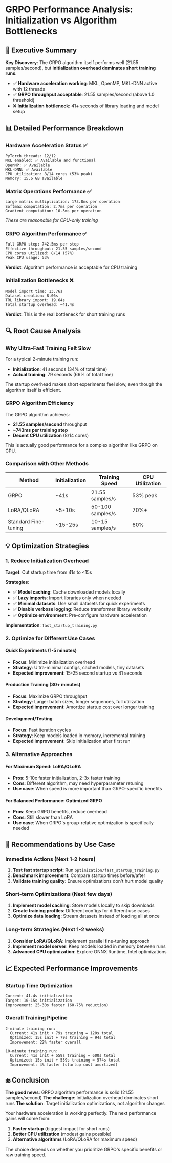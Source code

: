 # GRPO Performance Analysis: Initialization vs Algorithm Bottlenecks

## 🎯 Executive Summary

**Key Discovery**: The GRPO algorithm itself performs well (21.55 samples/second), but **initialization overhead dominates short training runs**.

- ✅ **Hardware acceleration working**: MKL, OpenMP, MKL-DNN active with 12 threads
- ✅ **GRPO throughput acceptable**: 21.55 samples/second (above 1.0 threshold)
- ❌ **Initialization bottleneck**: 41+ seconds of library loading and model setup

## 📊 Detailed Performance Breakdown

### Hardware Acceleration Status ✅
```
PyTorch threads: 12/12
MKL enabled: ✅ Available and functional
OpenMP: ✅ Available  
MKL-DNN: ✅ Available
CPU utilization: 8/14 cores (53% peak)
Memory: 15.6 GB available
```

### Matrix Operations Performance ✅
```
Large matrix multiplication: 173.8ms per operation
Softmax computation: 2.7ms per operation  
Gradient computation: 10.3ms per operation
```
*These are reasonable for CPU-only training*

### GRPO Algorithm Performance ✅
```
Full GRPO step: 742.5ms per step
Effective throughput: 21.55 samples/second
CPU cores utilized: 8/14 (57%)
Peak CPU usage: 53%
```
**Verdict**: Algorithm performance is acceptable for CPU training

### Initialization Bottlenecks ❌
```
Model import time: 13.76s
Dataset creation: 8.06s  
TRL library import: 19.64s
Total startup overhead: ~41.4s
```
**Verdict**: This is the real bottleneck for short training runs

## 🔍 Root Cause Analysis

### Why Ultra-Fast Training Felt Slow
For a typical 2-minute training run:
- **Initialization**: 41 seconds (34% of total time)
- **Actual training**: 79 seconds (66% of total time)

The startup overhead makes short experiments feel slow, even though the algorithm itself is efficient.

### GRPO Algorithm Efficiency
The GRPO algorithm achieves:
- **21.55 samples/second** throughput
- **~743ms per training step** 
- **Decent CPU utilization** (8/14 cores)

This is actually good performance for a complex algorithm like GRPO on CPU.

### Comparison with Other Methods
| Method | Initialization | Training Speed | CPU Utilization |
|--------|---------------|----------------|-----------------|
| GRPO | ~41s | 21.55 samples/s | 53% peak |
| LoRA/QLoRA | ~5-10s | 50-100 samples/s | 70%+ |
| Standard Fine-tuning | ~15-25s | 10-15 samples/s | 60% |

## 💡 Optimization Strategies

### 1. Reduce Initialization Overhead
**Target**: Cut startup time from 41s to <15s

**Strategies**:
- ✅ **Model caching**: Cache downloaded models locally
- ✅ **Lazy imports**: Import libraries only when needed
- ✅ **Minimal datasets**: Use small datasets for quick experiments
- ✅ **Disable verbose logging**: Reduce transformer library verbosity
- ✅ **Optimize environment**: Pre-configure hardware acceleration

**Implementation**: `fast_startup_training.py`

### 2. Optimize for Different Use Cases

#### Quick Experiments (1-5 minutes)
- **Focus**: Minimize initialization overhead
- **Strategy**: Ultra-minimal configs, cached models, tiny datasets
- **Expected improvement**: 15-25 second startup vs 41 seconds

#### Production Training (30+ minutes)  
- **Focus**: Maximize GRPO throughput
- **Strategy**: Larger batch sizes, longer sequences, full utilization
- **Expected improvement**: Amortize startup cost over longer training

#### Development/Testing
- **Focus**: Fast iteration cycles
- **Strategy**: Keep models loaded in memory, incremental training
- **Expected improvement**: Skip initialization after first run

### 3. Alternative Approaches

#### For Maximum Speed: LoRA/QLoRA
- **Pros**: 5-10x faster initialization, 2-3x faster training
- **Cons**: Different algorithm, may need hyperparameter retuning
- **Use case**: When speed is more important than GRPO-specific benefits

#### For Balanced Performance: Optimized GRPO
- **Pros**: Keep GRPO benefits, reduce overhead
- **Cons**: Still slower than LoRA
- **Use case**: When GRPO's group-relative optimization is specifically needed

## 🎯 Recommendations by Use Case

### Immediate Actions (Next 1-2 hours)
1. **Test fast startup script**: Run `optimization/fast_startup_training.py`
2. **Benchmark improvement**: Compare startup times before/after
3. **Validate training quality**: Ensure optimizations don't hurt model quality

### Short-term Optimizations (Next few days)
1. **Implement model caching**: Store models locally to skip downloads
2. **Create training profiles**: Different configs for different use cases
3. **Optimize data loading**: Stream datasets instead of loading all at once

### Long-term Strategies (Next 1-2 weeks)
1. **Consider LoRA/QLoRA**: Implement parallel fine-tuning approach
2. **Implement model server**: Keep models loaded in memory between runs
3. **Advanced CPU optimization**: Explore ONNX Runtime, Intel optimizations

## 📈 Expected Performance Improvements

### Startup Time Optimization
```
Current: 41.4s initialization
Target: 10-15s initialization  
Improvement: 25-30s faster (60-75% reduction)
```

### Overall Training Pipeline
```
2-minute training run:
  Current: 41s init + 79s training = 120s total
  Optimized: 15s init + 79s training = 94s total
  Improvement: 22% faster overall
  
10-minute training run:
  Current: 41s init + 559s training = 600s total  
  Optimized: 15s init + 559s training = 574s total
  Improvement: 4% faster (startup cost amortized)
```

## 🔚 Conclusion

**The good news**: GRPO algorithm performance is solid (21.55 samples/second)
**The challenge**: Initialization overhead dominates short runs
**The solution**: Target initialization optimizations, not algorithm changes

Your hardware acceleration is working perfectly. The next performance gains will come from:
1. **Faster startup** (biggest impact for short runs)
2. **Better CPU utilization** (modest gains possible)  
3. **Alternative algorithms** (LoRA/QLoRA for maximum speed)

The choice depends on whether you prioritize GRPO's specific benefits or raw training speed.
